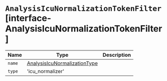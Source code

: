 # `AnalysisIcuNormalizationTokenFilter` [interface-AnalysisIcuNormalizationTokenFilter]

| Name | Type | Description |
| - | - | - |
| `name` | [AnalysisIcuNormalizationType](./AnalysisIcuNormalizationType.md) | &nbsp; |
| `type` | 'icu_normalizer' | &nbsp; |
